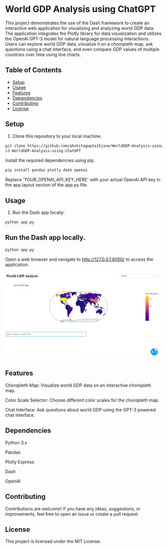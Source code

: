 # World GDP Analysis using ChatGPT

This project demonstrates the use of the Dash framework to create an interactive web application for visualizing and analyzing world GDP data. The application integrates the Plotly library for data visualization and utilizes the OpenAI GPT-3 model for natural language processing interactions. Users can explore world GDP data, visualize it on a choropleth map, ask questions using a chat interface, and even compare GDP values of multiple countries over time using line charts.

## Table of Contents

- [Setup](#setup)
- [Usage](#usage)
- [Features](#features)
- [Dependencies](#dependencies)
- [Contributing](#contributing)
- [License](#license)

## Setup

1. Clone this repository to your local machine.
```bash
git clone https://github.com/akshitagupta15june/WorldGDP-Analysis-using-ChatGPT.git
cd WorldGDP-Analysis-using-ChatGPT 
```

Install the required dependencies using pip.
```bash
pip install pandas plotly dash openai
```

Replace 'YOUR_OPENAI_API_KEY_HERE' with your actual OpenAI API key in the app.layout section of the app.py file.

## Usage

1. Run the Dash app locally:
```bash
python app.py
```

## Run the Dash app locally.
```bash
python app.py
```
Open a web browser and navigate to http://127.0.0.1:8050/ to access the application.

<img src="https://github.com/akshitagupta15june/WorldGDP-Analysis-using-ChatGPT/blob/main/Images/scc.png">

## Features

Choropleth Map: Visualize world GDP data on an interactive choropleth map.

Color Scale Selector: Choose different color scales for the choropleth map.

Chat Interface: Ask questions about world GDP using the GPT-3 powered chat interface.

## Dependencies

Python 3.x

Pandas

Plotly Express

Dash

OpenAI


## Contributing
Contributions are welcome! If you have any ideas, suggestions, or improvements, feel free to open an issue or create a pull request.

## License
This project is licensed under the MIT License.



